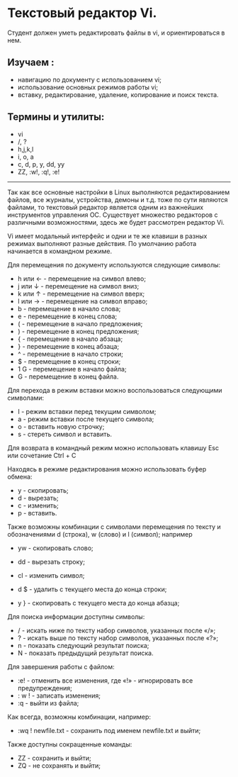 # Текстовый редактор  Vi.

Студент должен уметь редактировать файлы в vi, и ориентироваться в нем.

## Изучаем :

- навигацию по документу с использованием vi;
- использование основных режимов работы vi;
- вставку, редактирование, удаление, копирование и поиск текста.

## Термины и утилиты:       

- vi
- /, ?
- h,j,k,l
- i, o, a
- c, d, p, y, dd, yy
- ZZ, :w!, :q!, :e!

---

Так как все основные настройки в Linux выполняются редактированием файлов, все журналы, устройства, демоны и т.д. тоже по сути являются файлами, то текстовый редактор является одним из важнейших инструментов управления ОС. Существует множество редакторов с различными возможностями, здесь же будет рассмотрен редактор Vi.

Vi имеет модальный интерфейс и одни и те же клавиши в разных режимах выполняют разные действия. По умолчанию работа начинается в командном режиме.

Для перемещения по документу используются следующие символы:

- h или ←         - перемещение на символ влево;
- j или ↓         - перемещение на символ вниз;
- k или ↑         - перемещение на символ вверх;
- l или →         - перемещение на символ вправо;
- b                 - перемещение в начало слова;
- e                 - перемещение в конец слова;
- (                - перемещение в начало предложения;
- )                - перемещение в конец предложения;
- {                - перемещение в начало абзаца;
- }                - перемещение в конец абзаца;
- ^                - перемещение в начало строки;
- $                - перемещение в конец строки;
- 1 G                 - перемещение в начало файла;
- G                 - перемещение в конец файла.

Для перехода в режим вставки можно воспользоваться следующими символами:

- I         - режим вставки перед текущим символом;
- a          - режим вставки после текущего символа;
- o         - вставить новую строчку;
- s        - стереть символ и вставить.

Для возврата в командный режим можно использовать клавишу Esc или сочетание Ctrl + C

Находясь в режиме редактирования можно использовать буфер обмена:

- y         - скопировать;
- d         - вырезать;
- c         - изменить;
- p         - вставить.

Также возможны комбинации с символами перемещения по тексту и обозначениями d (строка), w (слово) и l (символ); например

- yw         - скопировать слово;

- dd         - вырезать строку;

- cl         - изменить символ;

- d $        - удалить с текущего места до конца строки;

- y }        - скопировать с текущего места до конца абазца;

Для поиска информации доступны символы:

- /                - искать ниже по тексту набор символов, указанных после «/»;
- ?                - искать выше по тексту набор символов, указанных после «?»;
- n                 - показать следующий результат поиска;
- N                 - показать предыдущий результат поиска.

Для завершения работы с файлом:

- :e!         - отменить все изменения, где «!» - игнорировать все предупреждения;
- : w !         - записать изменения;
- :q        - выйти из файла;

Как всегда, возможны комбинации, например:

- :wq ! newfile.txt        - сохранить под именем newfile.txt и выйти;

Также доступны сокращенные команды:

- ZZ        - сохранить и выйти;
- ZQ         - не сохранять и выйти;